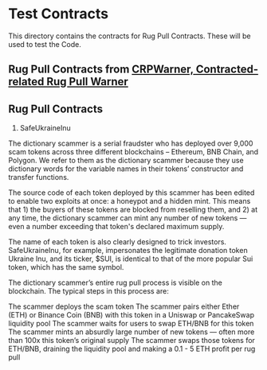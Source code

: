 # Test Contracts

This directory contains the contracts for Rug Pull Contracts. These will be used to test the Code.


## Rug Pull Contracts from [CRPWarner, Contracted-related Rug Pull Warner](https://github.com/CRPWarner/RugPull/tree/main)



## Rug Pull Contracts

1. SafeUkraineInu

The dictionary scammer is a serial fraudster who has deployed over 9,000 scam tokens across three different blockchains – Ethereum, BNB Chain, and Polygon. We refer to them as the dictionary scammer because they use dictionary words for the variable names in their tokens’ constructor and transfer functions.

The source code of each token deployed by this scammer has been edited to enable two exploits at once: a honeypot and a hidden mint. This means that 1) the buyers of these tokens are blocked from reselling them, and 2) at any time, the dictionary scammer can mint any number of new tokens — even a number exceeding that token's declared maximum supply.

The name of each token is also clearly designed to trick investors. SafeUkraineInu, for example, impersonates the legitimate donation token Ukraine Inu, and its ticker, $SUI, is identical to that of the more popular Sui token, which has the same symbol.

The dictionary scammer’s entire rug pull process is visible on the blockchain. The typical steps in this process are:

The scammer deploys the scam token
The scammer pairs either Ether (ETH) or Binance Coin (BNB) with this token in a Uniswap or PancakeSwap liquidity pool
The scammer waits for users to swap ETH/BNB for this token
The scammer mints an absurdly large number of new tokens — often more than 100x this token’s original supply
The scammer swaps those tokens for ETH/BNB, draining the liquidity pool and making a 0.1 - 5 ETH profit per rug pull
